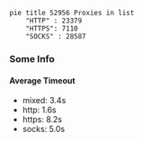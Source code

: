 
```mermaid
pie title 52956 Proxies in list
    "HTTP" : 23379
    "HTTPS": 7110
    "SOCKS" : 28587
```

### Some Info
#### Average Timeout

- mixed: 3.4s
- http: 1.6s
- https: 8.2s
- socks: 5.0s